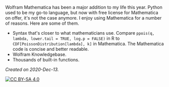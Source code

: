 Wolfram Mathematica has been a major addition to my life this year. Python used to be my go-to language, but now with free license for Mathematica on offer, it's not the case anymore. I enjoy using Mathematica for a number of reasons. Here are some of them.

* Syntax that's closer to what mathematicians use. Compare `ppois(q, lambda, lower.tail = TRUE, log.p = FALSE)` in R to `CDF[PoissonDistribution[lambda], k]` in Mathematica. The Mathematica code is concise and better readable.
* Wolfram Knowledgebase.
* Thousands of built-in functions.

*Created on 2020-Dec-13.* 

[![CC BY-SA 4.0][cc0-image]][cc0]

[cc0]: https://raw.githubusercontent.com/13saints/licenses/main/CC0.txt
[cc0-image]: https://licensebuttons.net/l/zero/1.0/88x31.png
